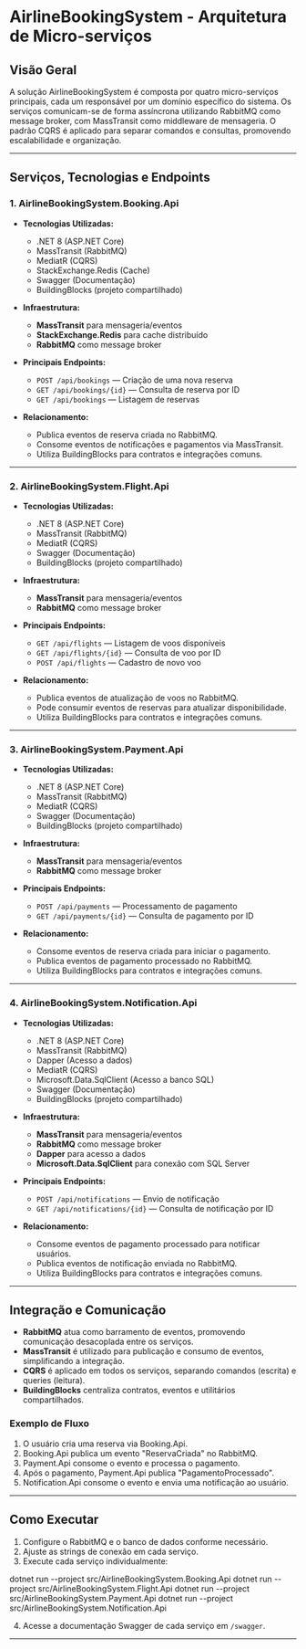 # AirlineBookingSystem - Arquitetura de Micro-serviços

## Visão Geral

A solução AirlineBookingSystem é composta por quatro micro-serviços principais, cada um responsável por um domínio específico do sistema. Os serviços comunicam-se de forma assíncrona utilizando RabbitMQ como message broker, com MassTransit como middleware de mensageria. O padrão CQRS é aplicado para separar comandos e consultas, promovendo escalabilidade e organização.

---

## Serviços, Tecnologias e Endpoints

### 1. AirlineBookingSystem.Booking.Api

- **Tecnologias Utilizadas:**
  - .NET 8 (ASP.NET Core)
  - MassTransit (RabbitMQ)
  - MediatR (CQRS)
  - StackExchange.Redis (Cache)
  - Swagger (Documentação)
  - BuildingBlocks (projeto compartilhado)

- **Infraestrutura:**
  - **MassTransit** para mensageria/eventos
  - **StackExchange.Redis** para cache distribuído
  - **RabbitMQ** como message broker

- **Principais Endpoints:**
  - `POST /api/bookings` — Criação de uma nova reserva
  - `GET /api/bookings/{id}` — Consulta de reserva por ID
  - `GET /api/bookings` — Listagem de reservas

- **Relacionamento:**
  - Publica eventos de reserva criada no RabbitMQ.
  - Consome eventos de notificações e pagamentos via MassTransit.
  - Utiliza BuildingBlocks para contratos e integrações comuns.

---

### 2. AirlineBookingSystem.Flight.Api

- **Tecnologias Utilizadas:**
  - .NET 8 (ASP.NET Core)
  - MassTransit (RabbitMQ)
  - MediatR (CQRS)
  - Swagger (Documentação)
  - BuildingBlocks (projeto compartilhado)

- **Infraestrutura:**
  - **MassTransit** para mensageria/eventos
  - **RabbitMQ** como message broker

- **Principais Endpoints:**
  - `GET /api/flights` — Listagem de voos disponíveis
  - `GET /api/flights/{id}` — Consulta de voo por ID
  - `POST /api/flights` — Cadastro de novo voo

- **Relacionamento:**
  - Publica eventos de atualização de voos no RabbitMQ.
  - Pode consumir eventos de reservas para atualizar disponibilidade.
  - Utiliza BuildingBlocks para contratos e integrações comuns.

---

### 3. AirlineBookingSystem.Payment.Api

- **Tecnologias Utilizadas:**
  - .NET 8 (ASP.NET Core)
  - MassTransit (RabbitMQ)
  - MediatR (CQRS)
  - Swagger (Documentação)
  - BuildingBlocks (projeto compartilhado)

- **Infraestrutura:**
  - **MassTransit** para mensageria/eventos
  - **RabbitMQ** como message broker

- **Principais Endpoints:**
  - `POST /api/payments` — Processamento de pagamento
  - `GET /api/payments/{id}` — Consulta de pagamento por ID

- **Relacionamento:**
  - Consome eventos de reserva criada para iniciar o pagamento.
  - Publica eventos de pagamento processado no RabbitMQ.
  - Utiliza BuildingBlocks para contratos e integrações comuns.

---

### 4. AirlineBookingSystem.Notification.Api

- **Tecnologias Utilizadas:**
  - .NET 8 (ASP.NET Core)
  - MassTransit (RabbitMQ)
  - Dapper (Acesso a dados)
  - MediatR (CQRS)
  - Microsoft.Data.SqlClient (Acesso a banco SQL)
  - Swagger (Documentação)
  - BuildingBlocks (projeto compartilhado)

- **Infraestrutura:**
  - **MassTransit** para mensageria/eventos
  - **RabbitMQ** como message broker
  - **Dapper** para acesso a dados
  - **Microsoft.Data.SqlClient** para conexão com SQL Server

- **Principais Endpoints:**
  - `POST /api/notifications` — Envio de notificação
  - `GET /api/notifications/{id}` — Consulta de notificação por ID

- **Relacionamento:**
  - Consome eventos de pagamento processado para notificar usuários.
  - Publica eventos de notificação enviada no RabbitMQ.
  - Utiliza BuildingBlocks para contratos e integrações comuns.

---

## Integração e Comunicação

- **RabbitMQ** atua como barramento de eventos, promovendo comunicação desacoplada entre os serviços.
- **MassTransit** é utilizado para publicação e consumo de eventos, simplificando a integração.
- **CQRS** é aplicado em todos os serviços, separando comandos (escrita) e queries (leitura).
- **BuildingBlocks** centraliza contratos, eventos e utilitários compartilhados.

### Exemplo de Fluxo

1. O usuário cria uma reserva via Booking.Api.
2. Booking.Api publica um evento "ReservaCriada" no RabbitMQ.
3. Payment.Api consome o evento e processa o pagamento.
4. Após o pagamento, Payment.Api publica "PagamentoProcessado".
5. Notification.Api consome o evento e envia uma notificação ao usuário.

---

## Como Executar

1. Configure o RabbitMQ e o banco de dados conforme necessário.
2. Ajuste as strings de conexão em cada serviço.
3. Execute cada serviço individualmente:


dotnet run --project src/AirlineBookingSystem.Booking.Api 
dotnet run --project src/AirlineBookingSystem.Flight.Api 
dotnet run --project src/AirlineBookingSystem.Payment.Api 
dotnet run --project src/AirlineBookingSystem.Notification.Api

4. Acesse a documentação Swagger de cada serviço em `/swagger`.

---
